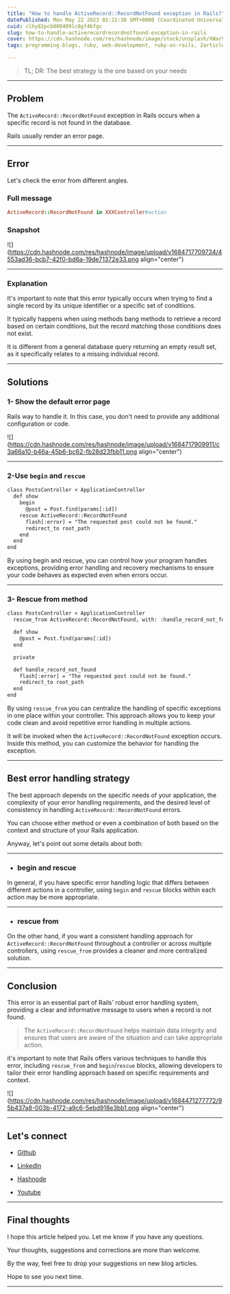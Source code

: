 ```yaml
---
title: "How to handle ActiveRecord::RecordNotFound exception in Rails?"
datePublished: Mon May 22 2023 02:22:38 GMT+0000 (Coordinated Universal Time)
cuid: clhy82pcb000409lc8gf4bfgc
slug: how-to-handle-activerecordrecordnotfound-exception-in-rails
cover: https://cdn.hashnode.com/res/hashnode/image/stock/unsplash/XWar9MbNGUY/upload/4d971485193458121285eb2436811675.jpeg
tags: programming-blogs, ruby, web-development, ruby-on-rails, 2articles1week

---
```


> TL; DR: The best strategy is the one based on your needs

---

## Problem

The `ActiveRecord::RecordNotFound` exception in Rails occurs when a specific record is not found in the database.

Rails usually render an error page.

---

## Error

Let's check the error from different angles.

### Full message

```ruby
ActiveRecord::RecordNotFound in XXXController#action
```

### Snapshot

![](https://cdn.hashnode.com/res/hashnode/image/upload/v1684717709734/4553ad36-bcb7-42f0-bd6a-19de71372e33.png align="center")

---

### Explanation

It's important to note that this error typically occurs when trying to find a single record by its unique identifier or a specific set of conditions.

It typically happens when using methods bang methods to retrieve a record based on certain conditions, but the record matching those conditions does not exist.

It is different from a general database query returning an empty result set, as it specifically relates to a missing individual record.

---

## Solutions

### 1- Show the default error page

Rails way to handle it. In this case, you don't need to provide any additional configuration or code.

![](https://cdn.hashnode.com/res/hashnode/image/upload/v1684717909911/c3a66a10-b46a-45b6-bc62-fb28d23fbb11.png align="center")

---

### 2-Use `begin` and `rescue`

```apache
class PostsController < ApplicationController
  def show
    begin
      @post = Post.find(params[:id])
    rescue ActiveRecord::RecordNotFound
      flash[:error] = "The requested post could not be found."
      redirect_to root_path
    end
  end
end
```

By using begin and rescue, you can control how your program handles exceptions, providing error handling and recovery mechanisms to ensure your code behaves as expected even when errors occur.

---

### 3- Rescue from method

```apache
class PostsController < ApplicationController
  rescue_from ActiveRecord::RecordNotFound, with: :handle_record_not_found

  def show
    @post = Post.find(params[:id])
  end

  private

  def handle_record_not_found
    flash[:error] = "The requested post could not be found."
    redirect_to root_path
  end
end
```

By using `rescue_from` you can centralize the handling of specific exceptions in one place within your controller. This approach allows you to keep your code clean and avoid repetitive error handling in multiple actions.

It will be invoked when the `ActiveRecord::RecordNotFound` exception occurs. Inside this method, you can customize the behavior for handling the exception.

---

## Best error handling strategy

The best approach depends on the specific needs of your application, the complexity of your error handling requirements, and the desired level of consistency in handling `ActiveRecord::RecordNotFound` errors.

You can choose either method or even a combination of both based on the context and structure of your Rails application.

Anyway, let's point out some details about both:

---

* ### begin and rescue
    

In general, if you have specific error handling logic that differs between different actions in a controller, using `begin` and `rescue` blocks within each action may be more appropriate.

---

* ### rescue from
    

On the other hand, if you want a consistent handling approach for `ActiveRecord::RecordNotFound` throughout a controller or across multiple controllers, using `rescue_from` provides a cleaner and more centralized solution.

---

## Conclusion

This error is an essential part of Rails' robust error handling system, providing a clear and informative message to users when a record is not found.

> The `ActiveRecord::RecordNotFound` helps maintain data integrity and ensures that users are aware of the situation and can take appropriate action.

it's important to note that Rails offers various techniques to handle this error, including `rescue_from` and `begin`/`rescue` blocks, allowing developers to tailor their error handling approach based on specific requirements and context.

![](https://cdn.hashnode.com/res/hashnode/image/upload/v1684471277772/95b437a8-003b-4172-a9c6-5ebd918e3bb1.png align="center")

---

## Let's connect

* [Github](https://github.com/alexcalaca)
    
* [LinkedIn](https://linkedin.com/in/alexandrecalacaofficial)
    
* [Hashnode](https://hashnode.com/onboard?next=/@alexandrecalaca)
    
* [Youtube](https://www.youtube.com/@alexandrecalacaofficial)
    

---

## Final thoughts

I hope this article helped you. Let me know if you have any questions.

Your thoughts, suggestions and corrections are more than welcome.

By the way, feel free to drop your suggestions on new blog articles.

Hope to see you next time.

---
